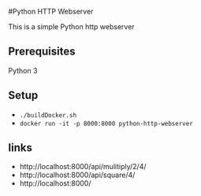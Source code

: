 #Python HTTP Webserver

This is a simple Python http webserver 

Prerequisites
---
Python 3

Setup
---
- ``./buildDocker.sh``
- ``docker run -it -p 8000:8000 python-http-webserver``

links
---
- http://localhost:8000/api/mulitiply/2/4/
- http://localhost:8000/api/square/4/
- http://localhost:8000/
